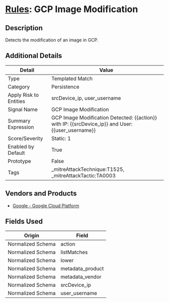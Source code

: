 # [Rules](README.md): GCP Image Modification

## Description
Detects the modification of an image in GCP.

## Additional Details
|Detail|Value|
|----|----|
|Type|Templated Match|
|Category|Persistence|
|Apply Risk to Entities|srcDevice_ip, user_username|
|Signal Name|GCP Image Modification|
|Summary Expression|GCP Image Modification Detected: {{action}}  with IP: {{srcDevice_ip}} and User: {{user_username}}|
|Score/Severity|Static: 1|
|Enabled by Default|True|
|Prototype|False|
|Tags|_mitreAttackTechnique:T1525, _mitreAttackTactic:TA0003|
## Vendors and Products
- [Google - Google Cloud Platform](../products/dcc85cfc-a698-4d09-87de-f2c723f3ad07.md)


## Fields Used

|Origin|Field|
|----|----|
|Normalized Schema|action|
|Normalized Schema|listMatches|
|Normalized Schema|lower|
|Normalized Schema|metadata_product|
|Normalized Schema|metadata_vendor|
|Normalized Schema|srcDevice_ip|
|Normalized Schema|user_username|


